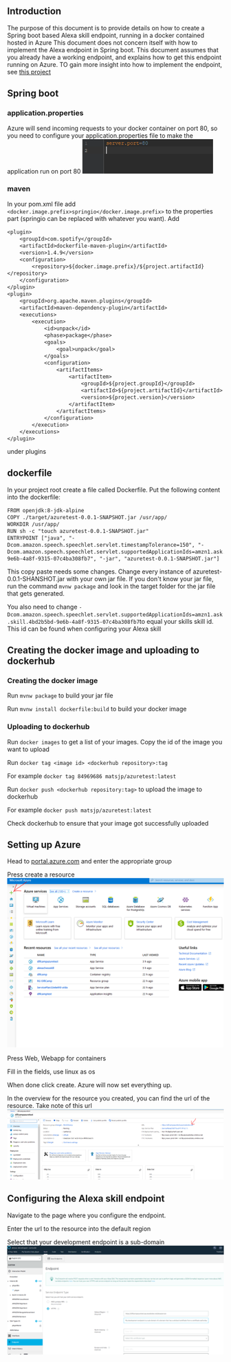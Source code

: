 ## Introduction
The purpose of this document is to provide details on how to create a Spring boot based Alexa skill endpoint, running in a docker contained hosted in Azure
This document does not concern itself with how to implement the Alexa endpoint in Spring boot.
This document assumes that you already have a working endpoint, and explains how to get this endpoint running on Azure.
TO gain more insight into how to implement the endpoint, see [this project](https://github.com/matsjp/alexa-chess-skill) 

## Spring boot
### application.properties
Azure will send incoming requests to your docker container on port 80, so you need to
configure your application.properties file to make the application run on port 80
![Image of application.properties](/images/applicationproperties.PNG?raw=true)
### maven
In your pom.xml file add ``<docker.image.prefix>springio</docker.image.prefix>`` to the properties part 
(springio can be replaced with whatever you want).
Add 
```
<plugin>
    <groupId>com.spotify</groupId>
    <artifactId>dockerfile-maven-plugin</artifactId>
    <version>1.4.9</version>
    <configuration>
        <repository>${docker.image.prefix}/${project.artifactId}</repository>
    </configuration>
</plugin>
<plugin>
    <groupId>org.apache.maven.plugins</groupId>
    <artifactId>maven-dependency-plugin</artifactId>
    <executions>
        <execution>
            <id>unpack</id>
            <phase>package</phase>
            <goals>
                <goal>unpack</goal>
            </goals>
            <configuration>
                <artifactItems>
                    <artifactItem>
                        <groupId>${project.groupId}</groupId>
                        <artifactId>${project.artifactId}</artifactId>
                        <version>${project.version}</version>
                    </artifactItem>
                </artifactItems>
            </configuration>
        </execution>
    </executions>
</plugin>
```
under plugins

## dockerfile
In your project root create a file called Dockerfile. Put the following content into the dockerfile:


```
FROM openjdk:8-jdk-alpine
COPY ./target/azuretest-0.0.1-SNAPSHOT.jar /usr/app/
WORKDIR /usr/app/
RUN sh -c "touch azuretest-0.0.1-SNAPSHOT.jar"
ENTRYPOINT ["java", "-Dcom.amazon.speech.speechlet.servlet.timestampTolerance=150", "-Dcom.amazon.speech.speechlet.servlet.supportedApplicationIds=amzn1.ask.skill.4bd2b5bd-9e6b-4a8f-9315-07c4ba308fb7", "-jar", "azuretest-0.0.1-SNAPSHOT.jar"]
```
This copy paste needs some changes. Change every instance of azuretest-0.0.1-SHANSHOT.jar with your own jar file. If you don't know your jar file, run the command ``mvnw package``
and look in the target folder for the jar file that gets generated.

You also need to change ```-Dcom.amazon.speech.speechlet.servlet.supportedApplicationIds=amzn1.ask.skill.4bd2b5bd-9e6b-4a8f-9315-07c4ba308fb7```to equal your skills skill id. This id can be found when configuring your Alexa skill

## Creating the docker image and uploading to dockerhub
### Creating the docker image
Run ```mvnw package``` to build your jar file

Run ```mvnw install dockerfile:build``` to build your docker image

### Uploading to dockerhub
Run ```docker images``` to get a list of your images. Copy the id of the image you want to upload

Run ```docker tag <image id> <dockerhub repository>:tag```

For example ```docker tag 84969686 matsjp/azuretest:latest```

Run ```docker push <dockerhub repository:tag>``` to upload the image to dockerhub

For example ```docker push matsjp/azuretest:latest```

Check dockerhub to ensure that your image got successfully uploaded

## Setting up Azure
Head to [portal.azure.com](https://portal.azure.com) and enter the appropriate group

Press create a resource
![Image of azure portal](/images/azure_portal.PNG?raw=true)

Press Web, Webapp for containers

Fill in the fields, use linux as os

When done click create. Azure will now set everything up.

In the overview for the resource you created, you can find the url of the resource. Take note of this url
![Image of url](images/resourceurl.PNG?raw=true)

## Configuring the Alexa skill endpoint
Navigate to the page where you configure the endpoint.

Enter the url to the resource into the default region

Select that your development endpoint is a sub-domain 
![Image of endpoint](/images/endpoint.PNG?raw=true)
